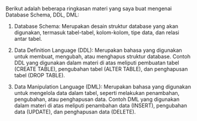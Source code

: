 Berikut adalah beberapa ringkasan materi yang saya buat mengenai Database Schema, DDL, DML:

1. Database Schema: Merupakan desain struktur database yang akan digunakan, termasuk tabel-tabel, kolom-kolom, tipe data, dan relasi antar tabel.

2. Data Definition Language (DDL): Merupakan bahasa yang digunakan untuk membuat, mengubah, atau menghapus struktur database. Contoh DDL yang digunakan dalam materi di atas meliputi pembuatan tabel (CREATE TABLE), pengubahan tabel (ALTER TABLE), dan penghapusan tabel (DROP TABLE).

3. Data Manipulation Language (DML): Merupakan bahasa yang digunakan untuk mengelola data dalam tabel, seperti melakukan penambahan, pengubahan, atau penghapusan data. Contoh DML yang digunakan dalam materi di atas meliputi penambahan data (INSERT), pengubahan data (UPDATE), dan penghapusan data (DELETE).

